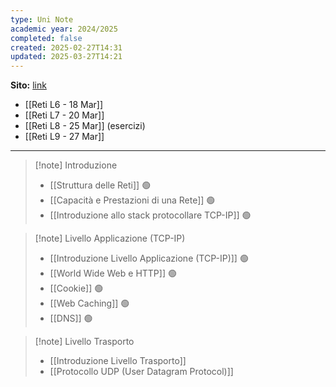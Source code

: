 ```yaml
---
type: Uni Note
academic year: 2024/2025
completed: false
created: 2025-02-27T14:31
updated: 2025-03-27T14:21
---
```

**Sito:** [link](https://classroom.google.com/c/MjEzMzIzMjE4MDBa)

- [[Reti L6 - 18 Mar]]
- [[Reti L7 - 20 Mar]]
- [[Reti L8 - 25 Mar]] (esercizi)
- [[Reti L9 - 27 Mar]]

---

>[!note] Introduzione
>- [[Struttura delle Reti]] 🟢
>- [[Capacità e Prestazioni di una Rete]] 🟢
>- [[Introduzione allo stack protocollare TCP-IP]] 🟢

>[!note] Livello Applicazione (TCP-IP)
>- [[Introduzione Livello Applicazione (TCP-IP)]] 🟢
>- [[World Wide Web e HTTP]] 🟢
>- [[Cookie]] 🟢
>- [[Web Caching]] 🟢
>- [[DNS]] 🟢

>[!note] Livello Trasporto
>- [[Introduzione Livello Trasporto]]
>- [[Protocollo UDP (User Datagram Protocol)]]